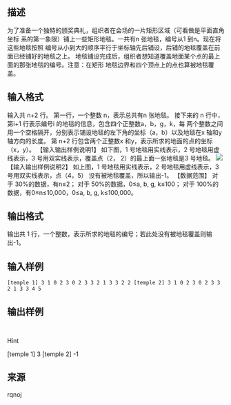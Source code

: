 ## 描述

为了准备一个独特的颁奖典礼，组织者在会场的一片矩形区域（可看做是平面直角坐标 系的第一象限）铺上一些矩形地毯。一共有n 张地毯，编号从1 到n。现在将这些地毯按照 编号从小到大的顺序平行于坐标轴先后铺设，后铺的地毯覆盖在前面已经铺好的地毯之上。 地毯铺设完成后，组织者想知道覆盖地面某个点的最上面的那张地毯的编号。注意：在矩形 地毯边界和四个顶点上的点也算被地毯覆盖。 

## 输入格式

输入共 n+2 行。 第一行，一个整数 n，表示总共有n 张地毯。 接下来的 n 行中，第i+1 行表示编号i 的地毯的信息，包含四个正整数a，b，g，k，每 两个整数之间用一个空格隔开，分别表示铺设地毯的左下角的坐标（a，b）以及地毯在x 轴和y 轴方向的长度。 第 n+2 行包含两个正整数x 和y，表示所求的地面的点的坐标（x，y）。 【输入输出样例说明1】 如下图，1 号地毯用实线表示，2 号地毯用虚线表示，3 号用双实线表示，覆盖点（2， 2）的最上面一张地毯是3 号地毯。 <img border=0 src=http://60.191.162.158:8080/JudgeOnline/images/P1520.png> 【输入输出样例说明2】 如上图，1 号地毯用实线表示，2 号地毯用虚线表示，3 号用双实线表示，点（4，5） 没有被地毯覆盖，所以输出-1。 【数据范围】 对于 30%的数据，有n≤2； 对于 50%的数据，0≤a, b, g, k≤100； 对于 100%的数据，有0≤n≤10,000，0≤a, b, g, k≤100,000。 

## 输出格式

输出共 1 行，一个整数，表示所求的地毯的编号；若此处没有被地毯覆盖则输出-1。

## 输入样例

```plaintext
[temple 1] 3 1 0 2 3 0 2 3 3 2 1 3 3 2 2 [temple 2] 3 1 0 2 3 0 2 3 3 2 1 3 3 4 5
```

## 输出样例

```plaintext
 
```

Hint

[temple 1] 3 [temple 2] -1 

## 来源

rqnoj

